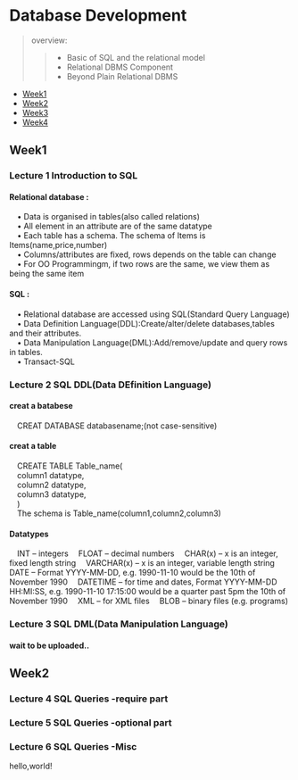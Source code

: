 # Database Development 

> overview:  
>> - Basic of SQL and the relational model  
>> - Relational DBMS Component  
>> - Beyond Plain Relational DBMS  


* [Week1](#1)
* [Week2](#2)
* [Week3](#3)
* [Week4](#4)



<h2 id="1">Week1</h2>

### Lecture 1  Introduction to SQL  
#### Relational database :
&#8195;• Data is organised in tables(also called relations)  
&#8195;• All element in an attribute are of the same datatype  
&#8195;• Each table has a schema. The schema of Items is Items(name,price,number)  
&#8195;• Columns/attributes are fixed, rows depends on the table can change  
&#8195;• For OO Programmingm, if two rows are the same, we view them as being the same item  


#### SQL :
&#8195;• Relational database are accessed using SQL(Standard Query Language)    
&#8195;• Data Definition Language(DDL):Create/alter/delete databases,tables and their attributes.  
&#8195;• Data Manipulation Language(DML):Add/remove/update and query rows in tables.  
&#8195;• Transact-SQL  

### Lecture 2  SQL DDL(Data DEfinition Language)
#### creat a batabese
&#8195;CREAT DATABASE databasename;(not case-sensitive)  
#### creat a table
&#8195;CREATE TABLE Table_name(  
&#8195;column1 datatype,  
&#8195;column2 datatype,  
&#8195;column3 datatype,  
&#8195;)  
&#8195;The schema is Table_name(column1,column2,column3)  

#### Datatypes
&#8195;INT – integers
&#8195;FLOAT – decimal numbers
&#8195;CHAR(x) – x is an integer, fixed length string
&#8195;VARCHAR(x) – x is an integer, variable length string
&#8195;DATE – Format YYYY-MM-DD, e.g. 1990-11-10 would be the 10th of November 1990
&#8195;DATETIME – for time and dates, Format YYYY-MM-DD HH:MI:SS, e.g. 1990-11-10 17:15:00 would be a quarter past 5pm the 10th of November 1990
&#8195;XML – for XML files
&#8195;BLOB – binary files (e.g. programs)

### Lecture 3  SQL DML(Data Manipulation Language)
#### wait to be uploaded..

<h2 id="2">Week2</h2>  

### Lecture 4  SQL Queries -require part

### Lecture 5  SQL Queries -optional part

### Lecture 6  SQL Queries -Misc
hello,world!  


